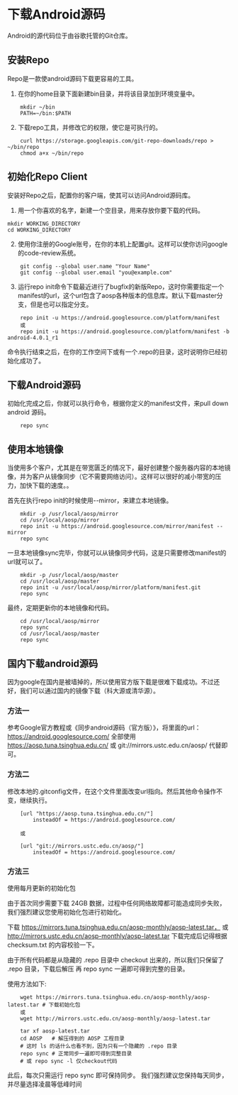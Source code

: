 # 下载Android源码

Android的源代码位于由谷歌托管的Git仓库。

## 安装Repo

Repo是一款使android源码下载更容易的工具。

1. 在你的home目录下面新建bin目录，并将该目录加到环境变量中。
```    
    mkdir ~/bin
    PATH=~/bin:$PATH
```    
2. 下载repo工具，并修改它的权限，使它是可执行的。
```
    curl https://storage.googleapis.com/git-repo-downloads/repo > ~/bin/repo
    chmod a+x ~/bin/repo
 ```   
## 初始化Repo Client

安装好Repo之后，配置你的客户端，使其可以访问Android源码库。

1. 用一个你喜欢的名字，新建一个空目录，用来存放你要下载的代码。

```
mkdir WORKING_DIRECTORY
cd WORKING_DIRECTORY
```

2. 使用你注册的Google账号，在你的本机上配置git。这样可以使你访问google 的code-review系统。

```
    git config --global user.name "Your Name"
    git config --global user.email "you@example.com"
```    

3. 运行repo init命令下载最近进行了bugfix的新版Repo，这时你需要指定一个manifest的url，这个url包含了aosp各种版本的信息库。默认下载master分支，但是也可以指定分支。

```    
    repo init -u https://android.googlesource.com/platform/manifest
    或
    repo init -u https://android.googlesource.com/platform/manifest -b android-4.0.1_r1
```    

命令执行结束之后，在你的工作空间下或有一个.repo的目录，这时说明你已经初始化成功了。

## 下载Android源码

初始化完成之后，你就可以执行命令，根据你定义的manifest文件，来pull down android 源码。

```
    repo sync
```    

## 使用本地镜像

当使用多个客户，尤其是在带宽匮乏的情况下，最好创建整个服务器内容的本地镜像，并为客户从镜像同步（它不需要网络访问）。这样可以很好的减小带宽的压力，加快下载的速度。。

首先在执行repo init的时候使用--mirror，来建立本地镜像。

```
    mkdir -p /usr/local/aosp/mirror
    cd /usr/local/aosp/mirror
    repo init -u https://android.googlesource.com/mirror/manifest --mirror
    repo sync
```

一旦本地镜像sync完毕，你就可以从镜像同步代码，这是只需要修改manifest的url就可以了。

```
    mkdir -p /usr/local/aosp/master
    cd /usr/local/aosp/master
    repo init -u /usr/local/aosp/mirror/platform/manifest.git
    repo sync
```

最终，定期更新你的本地镜像和代码。

```    
    cd /usr/local/aosp/mirror
    repo sync
    cd /usr/local/aosp/master
    repo sync
```    
## 国内下载android源码

因为google在国内是被墙掉的，所以使用官方版下载是很难下载成功。不过还好，我们可以通过国内的镜像下载（科大源或清华源）。

### 方法一

参考Google官方教程或《同步android源码（官方版）》，将里面的url： https://android.googlesource.com/ 全部使用 https://aosp.tuna.tsinghua.edu.cn/ 或 git://mirrors.ustc.edu.cn/aosp/ 代替即可。

### 方法二

修改本地的.gitconfig文件，在这个文件里面改变url指向。然后其他命令操作不变，继续执行。

```
    [url "https://aosp.tuna.tsinghua.edu.cn/"]
        insteadOf = https://android.googlesource.com/
    
    或
    
    [url "git://mirrors.ustc.edu.cn/aosp/"]
        insteadOf = https://android.googlesource.com/
```       

### 方法三

使用每月更新的初始化包

由于首次同步需要下载 24GB 数据，过程中任何网络故障都可能造成同步失败，我们强烈建议您使用初始化包进行初始化。

下载 https://mirrors.tuna.tsinghua.edu.cn/aosp-monthly/aosp-latest.tar， 或 http://mirrors.ustc.edu.cn/aosp-monthly/aosp-latest.tar  下载完成后记得根据 checksum.txt 的内容校验一下。

由于所有代码都是从隐藏的 .repo 目录中 checkout 出来的，所以我们只保留了 .repo 目录，下载后解压 再 repo sync 一遍即可得到完整的目录。

使用方法如下:

```    
    wget https://mirrors.tuna.tsinghua.edu.cn/aosp-monthly/aosp-latest.tar # 下载初始化包
    或
    wget http://mirrors.ustc.edu.cn/aosp-monthly/aosp-latest.tar
    
    tar xf aosp-latest.tar
    cd AOSP   # 解压得到的 AOSP 工程目录
    # 这时 ls 的话什么也看不到，因为只有一个隐藏的 .repo 目录
    repo sync # 正常同步一遍即可得到完整目录
    # 或 repo sync -l 仅checkout代码
```

此后，每次只需运行 repo sync 即可保持同步。 我们强烈建议您保持每天同步，并尽量选择凌晨等低峰时间